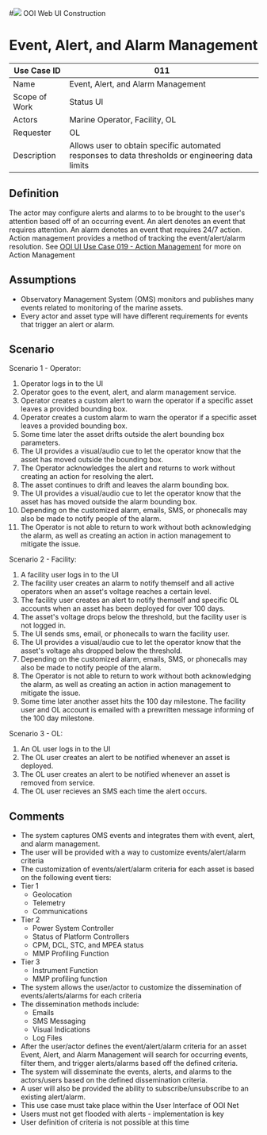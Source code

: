 #![](http://www.rpsgroup.com/images/2012-specific/RPSlogo.aspx) OOI Web UI Construction 
# Event, Alert, and Alarm Management

| Use Case ID | 011 |
| --- | --- |
| Name | Event, Alert, and Alarm Management                 |
| Scope of Work | Status UI |
| Actors | Marine Operator, Facility, OL |
| Requester | OL |
| Description | Allows user to obtain specific automated responses to data thresholds or engineering data limits |

## Definition
The actor may configure alerts and alarms to to be brought to the user's attention based off of an occurring event.  An alert denotes an event that requires attention.  An alarm denotes an event that requires 24/7 action.  Action management provides a method of tracking the event/alert/alarm resolution.  See [OOI UI Use Case 019 - Action Management](OOI_UI_Use_Case_019-Status_UI-Action_Management.md) for more on Action Management

## Assumptions
- Observatory Management System (OMS) monitors and publishes many events related to monitoring of the marine assets.
- Every actor and asset type will have different requirements for events that trigger an alert or alarm.

## Scenario
Scenario 1 - Operator:
 1. Operator logs in to the UI
 2. Operator goes to the event, alert, and alarm management service.
 3. Operator creates a custom alert to warn the operator if a specific asset leaves a provided bounding box.
 4. Operator creates a custom alarm to  warn the operator if a specific asset leaves a provided bounding box.
 5. Some time later the asset drifts outside the alert bounding box parameters.
 6. The UI provides a visual/audio cue to let the operator know that the asset has moved outside the bounding box.
 7. The Operator acknowledges the alert and returns to work without creating an action for resolving the alert.
 8. The asset continues to drift and leaves the alarm bounding box.  
 9. The UI provides a visual/audio cue to let the operator know that the asset has has moved outside the alarm bounding box.  
 10.  Depending on the customized alarm, emails, SMS, or phonecalls may also be made to notify people of the alarm.  
 11. The Operator is not able to return to work without both acknowledging the alarm, as well as creating an action in action management to mitigate the issue.

Scenario 2 - Facility:
 1. A facility user logs in to the UI
 2. The facility user creates an alarm to notify themself and all active operators when an asset's voltage reaches a certain level.
 3. The facility user creates an alert to notify themself and specific OL accounts when an asset has been deployed for over 100 days.
 4. The asset's voltage drops below the threshold, but the facility user is not logged in.
 5. The UI sends sms, email, or phonecalls to warn the facility user.
 6. The UI provides a  visual/audio cue to let the operator know that the asset's voltage ahs dropped below the threshold.  
 7.  Depending on the customized alarm, emails, SMS, or phonecalls may also be made to notify people of the alarm.  
 8. The Operator is not able to return to work without both acknowledging the alarm, as well as creating an action in action management to mitigate the issue.
 9. Some time later another asset hits the 100 day milestone.  The facility user and OL account is emailed with a prewritten message informing of the 100 day milestone.

Scenario 3 - OL:
 1. An OL user logs in to the UI
 2. The OL user creates an alert to be notified whenever an asset is deployed.
 3. The OL user creates an alert to be notified whenever an asset is removed from service.
 4. The OL user recieves an SMS each time the alert occurs.


## Comments
- The system captures OMS events and integrates them with event, alert, and alarm management.
- The user will be provided with a way to customize events/alert/alarm criteria
- The customization of events/alert/alarm criteria for each asset is based on the following event tiers: 
 - Tier 1 
   - Geolocation 
   - Telemetry
   - Communications
 - Tier 2
   - Power System Controller
   - Status of Platform Controllers
   - CPM, DCL, STC, and MPEA status
   - MMP Profiling Function
 - Tier 3
   - Instrument Function
   - MMP profiling function
- The system allows the user/actor to customize the dissemination of events/alerts/alarms for each criteria
- The dissemination methods include:
  - Emails
  - SMS Messaging
  - Visual Indications
  - Log Files
- After the user/actor defines the event/alert/alarm criteria for an asset Event, Alert, and Alarm Management will search for occurring events, filter them, and trigger alerts/alarms based off the defined criteria.
- The system will disseminate the events, alerts, and alarms to the actors/users based on the defined dissemination criteria.
- A user will also be provided the ability to subscribe/unsubscribe to an existing alert/alarm.
- This use case must take place within the User Interface of OOI Net
- Users must not get flooded with alerts - implementation is key
- User definition of criteria is not possible at this time

